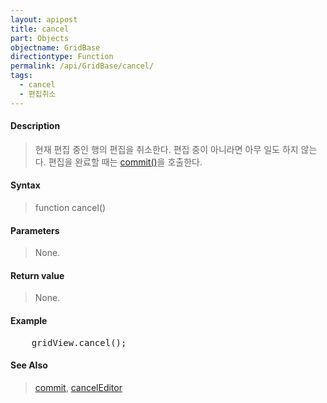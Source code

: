 ```yaml
---
layout: apipost
title: cancel
part: Objects
objectname: GridBase
directiontype: Function
permalink: /api/GridBase/cancel/
tags:
  - cancel
  - 편집취소
---
```



#### Description

> 현재 편집 중인 행의 편집을 취소한다. 편집 중이 아니라면 아무 일도 하지 않는다. 편집을 완료할 때는 [commit()](/api/GridBase/commit)을 호출한다.

#### Syntax

> function cancel()

#### Parameters

> None.

#### Return value

> None.

#### Example

<pre class="prettyprint">
    gridView.cancel();
</pre>

#### See Also
> [commit](/api/GridBase/commit), [cancelEditor](/api/GridBase/cancelEditor)